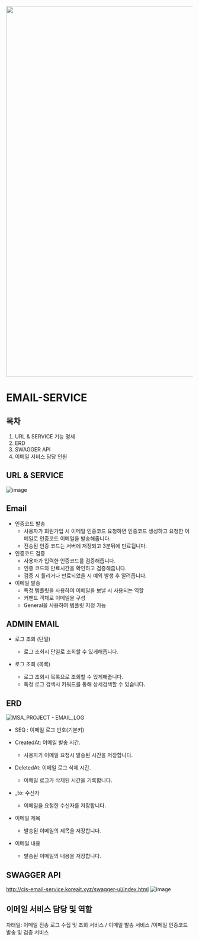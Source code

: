 
<img src="https://github.com/user-attachments/assets/f8e41402-397d-43b8-b2cf-5426a575514e" width="1000"/>


# EMAIL-SERVICE

목차
-----------------------------------
1. URL & SERVICE 기능 명세
2. ERD
3. SWAGGER API
4. 이메일 서비스 담당 인원

URL & SERVICE
------------------------------------

![image](https://github.com/user-attachments/assets/0c8743d4-d65a-400f-9230-845e8deacb4f)

Email
---------
+ 인증코드 발송
  +  사용자가 회원가입 시 이메일 인증코드 요청하면 인증코드 생성하고 요청한 이메일로 인증코드 이메일을 발송해줍니다.
  +  전송된 인증 코드는 서버에 저장되고 3분뒤에 만료됩니다.
+ 인증코드 검증
  +  사용자가 입력한 인증코드를 검증해줍니다.
  +  인증 코드와 만료시간을 확인하고 검증해줍니다.
  +  검증 시 틀리거나 만료되었을 시 예외 발생 후 알려줍니다.
+ 이메일 발송
  + 특정 템플릿을 사용하여 이메일을 보낼 시 사용되는 역할
  + 커맨드 객체로 이메일을 구성
  + General을 사용하여 템플릿 지정 가능

ADMIN EMAIL
-------------------
+ 로그 조회 (단일)
  +  로그 조회시 단일로 조회할 수 있게해줍니다.

+ 로그 조회 (목록)
  +  로그 조회시 목록으로 조회할 수 있게해줍니다.
  +  특정 로그 검색시 키워드를 통해 상세검색할 수 있습니다.

ERD
-----------------------------

![MSA_PROJECT - EMAIL_LOG](https://github.com/user-attachments/assets/755a42e1-35c6-4e56-a37e-d078685ff11e)

+ SEQ : 이메일 로그 번호(기본키)
+ CreatedAt: 이메일 발송 시간.
  + 사용자가 이메일 요청시 발송된 시간을 저장합니다.
   
+ DeletedAt: 이메일 로그 삭제 시간.
  + 이메일 로그가 삭제된 시간을 기록합니다.
+ _to: 수신자
  + 이메일을 요청한 수신자를 저장합니다.
+ 이메일 제목
  + 발송된 이메일의 제목을 저장합니다.
+  이메일 내용
    + 발송된 이메일의 내용을 저장합니다. 

SWAGGER API
------------------------------
http://cis-email-service.koreait.xyz/swagger-ui/index.html
![image](https://github.com/user-attachments/assets/8f3eb17a-04b9-4f60-b707-2dfbc27b9de9)


이메일 서비스 담당 및 역할
------------------------------
차태일: 이메일 전송 로그 수집 및 조회 서비스 / 이메일 발송 서비스 /이메일 인증코드 발송 및 검증 서비스

